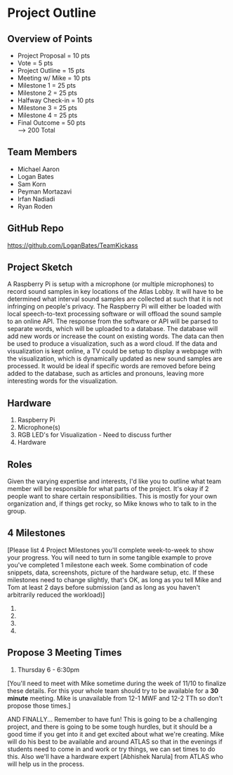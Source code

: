 Project Outline
============

## Overview of Points
* Project Proposal = 10 pts  
* Vote = 5 pts
* Project Outline = 15 pts
* Meeting w/ Mike = 10 pts
* Milestone 1 = 25 pts
* Milestone 2 = 25 pts
* Halfway Check-in = 10 pts
* Milestone 3 = 25 pts
* Milestone 4 = 25 pts
* Final Outcome = 50 pts  
--> 200 Total

## Team Members
* Michael Aaron
* Logan Bates
* Sam Korn
* Peyman Mortazavi
* Irfan Nadiadi
* Ryan Roden

## GitHub Repo 
https://github.com/LoganBates/TeamKickass

## Project Sketch
A Raspberry Pi is setup with a microphone (or multiple microphones) to record sound samples in key locations of the Atlas Lobby.
It will have to be determined what interval sound samples are collected at such that it is not infringing on people's privacy.
The Raspberry Pi will either be loaded with local speech-to-text processing software or will offload the sound sample to an online API. The response from the software or API will be parsed to separate words, which will be uploaded to a database. The database will add new words or increase the count on existing words. The data can then be used to produce a visualization, such as a word cloud. If the data and visualization is kept online, a TV could be setup to display a webpage with the visualization, which is dynamically updated as new sound samples are processed.
It would be ideal if specific words are removed before being added to the database, such as articles and pronouns, leaving more interesting words for the visualization.

## Hardware
1. Raspberry Pi
2. Microphone(s)
3. RGB LED's for Visualization - Need to discuss further 
4. Hardware

## Roles
Given the varying expertise and interests, I'd like you to outline what team member will be responsible for what parts of the project.  It's okay if 2 people want to share certain responsibilities.  This is mostly for your own organization and, if things get rocky, so Mike knows who to talk to in the group.

## 4 Milestones
[Please list 4 Project Milestones you'll complete week-to-week to show your progress.  You will need to turn in some tangible example to prove you've completed 1 milestone each week.  Some combination of code snippets, data, screenshots, picture of the hardware setup, etc.  If these milestones need to change slightly, that's OK, as long as you tell Mike and Tom at least 2 days before submission (and as long as you haven't arbitrarily reduced the workload)]

1. 
2. 
3. 
4. 

## Propose 3 Meeting Times
1. Thursday 6 - 6:30pm

[You'll need to meet with Mike sometime during the week of 11/10 to finalize these details.  For this your whole team should try to be available for a **30 minute** meeting.  Mike is unavailable from 12-1 MWF and 12-2 TTh so don't propose those times.]


AND FINALLY... Remember to have fun!  This is going to be a challenging project, and there is going to be some tough hurdles, but it should be a good time if you get into it and get excited about what we're creating.  Mike will do his best to be available and around ATLAS so that in the evenings if students need to come in and work or try things, we can set times to do this.  Also we'll have a hardware expert [Abhishek Narula] from ATLAS who will help us in the process.  
